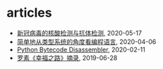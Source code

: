 # articles

- [新冠病毒的核酸检测与抗体检测](2020/2020-05-17-新冠病毒的核酸检测与抗体检测.md), 2020-05-17
- [简单地从类型系统的角度看编程语言](2020/2020-04-06-简单地从类型系统的角度看编程语言.md), 2020-04-06
- [Python Bytecode Disassembler](2020/2020-02-11-PythonBytecodeDisassembler.md), 2020-02-11
- [罗素《幸福之路》摘录](2019/2019-06-28-罗素《幸福之路》摘录.md), 2019-06-28
